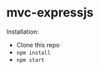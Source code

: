 # mvc-expressjs

Installation:
* Clone this repo
* <code>npm install</code>
* <code>npm start</code>
